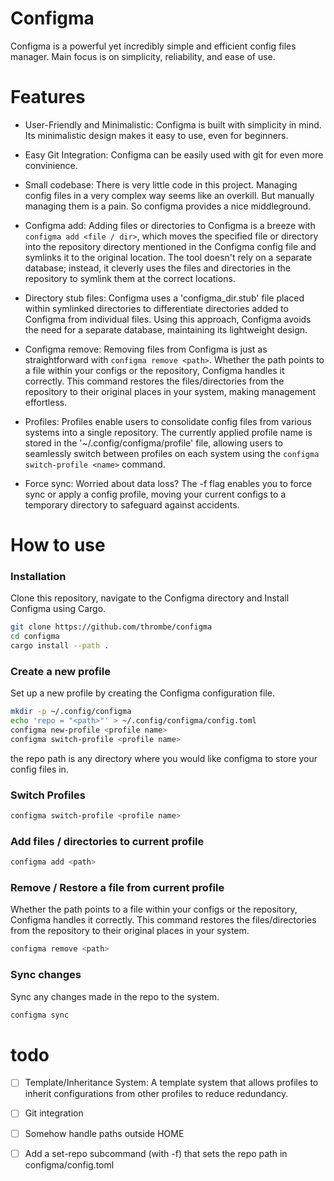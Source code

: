 # Configma
Configma is a powerful yet incredibly simple and efficient config files manager. Main focus is on simplicity, reliability, and ease of use.

# Features
- User-Friendly and Minimalistic:
Configma is built with simplicity in mind. Its minimalistic design makes it easy to use, even for beginners.

- Easy Git Integration:
Configma can be easily used with git for even more convinience.

- Small codebase:
There is very little code in this project. Managing config files in a very complex way seems like an overkill. But manually managing them is a pain. So configma provides a nice middleground.

- Configma add:
Adding files or directories to Configma is a breeze with `configma add <file / dir>`, which moves the specified file or directory into the repository directory mentioned in the Configma config file and symlinks it to the original location. The tool doesn't rely on a separate database; instead, it cleverly uses the files and directories in the repository to symlink them at the correct locations.

- Directory stub files:
Configma uses a 'configma_dir.stub' file placed within symlinked directories to differentiate directories added to Configma from individual files. Using this approach, Configma avoids the need for a separate database, maintaining its lightweight design. 

- Configma remove:
Removing files from Configma is just as straightforward with `configma remove <path>`. Whether the path points to a file within your configs or the repository, Configma handles it correctly. This command restores the files/directories from the repository to their original places in your system, making management effortless.

- Profiles:
Profiles enable users to consolidate config files from various systems into a single repository. The currently applied profile name is stored in the '~/.config/configma/profile' file, allowing users to seamlessly switch between profiles on each system using the `configma switch-profile <name>` command.

- Force sync:
Worried about data loss? The -f flag enables you to force sync or apply a config profile, moving your current configs to a temporary directory to safeguard against accidents.


# How to use
### Installation
Clone this repository, navigate to the Configma directory and Install Configma using Cargo.
```zsh
git clone https://github.com/thrombe/configma
cd configma
cargo install --path .
````

### Create a new profile
Set up a new profile by creating the Configma configuration file.
```zsh
mkdir -p ~/.config/configma
echo 'repo = "<path>"' > ~/.config/configma/config.toml
configma new-profile <profile name>
configma switch-profile <profile name>
```
the repo path is any directory where you would like configma to store your config files in.

### Switch Profiles
```zsh
configma switch-profile <profile name>
````

### Add files / directories to current profile
```zsh
configma add <path>
```

### Remove / Restore a file from current profile
Whether the path points to a file within your configs or the repository, Configma handles it correctly. This command restores the files/directories from the repository to their original places in your system.
```zsh
configma remove <path>
```

### Sync changes
Sync any changes made in the repo to the system.
```zsh
configma sync
```

# todo
- [ ] Template/Inheritance System: A template system that allows profiles to inherit configurations from other profiles to reduce redundancy.
- [ ] Git integration
- [ ] Somehow handle paths outside HOME
- [ ] Add a set-repo subcommand (with -f) that sets the repo path in configma/config.toml 

